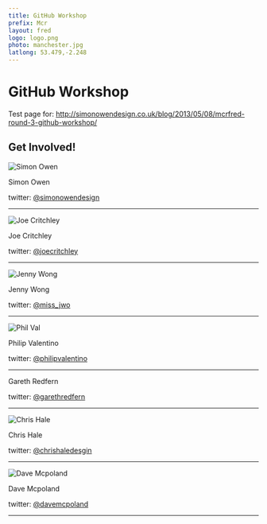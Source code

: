 ```yaml
---
title: GitHub Workshop
prefix: Mcr
layout: fred
logo: logo.png
photo: manchester.jpg
latlong: 53.479,-2.248
---
```


# GitHub Workshop

Test page for: <http://simonowendesign.co.uk/blog/2013/05/08/mcrfred-round-3-github-workshop/>


## Get Involved!

![Simon Owen](http://en.gravatar.com/userimage/6434274/534ec707b5ff3a41c322cbbff111712d.jpg)

Simon Owen

twitter: [@simonowendesign](http://twitter.com/simonowendesign)

***

![Joe Critchley](http://www.gravatar.com/avatar/c2e76b9427b5d44f3bb5504e7787b00a.png)

Joe Critchley

twitter: [@joecritchley](http://twitter.com/joecritchley)

***

![Jenny Wong](http://www.gravatar.com/avatar/b92fd0f4dfb7ed14c1441e4f4cf56542.png)

Jenny Wong

twitter: [@miss_jwo](http://twitter.com/miss_jwo)

***

![Phil Val](https://si0.twimg.com/profile_images/501535203/pjv_facebook.jpg)

Philip Valentino

twitter: [@philipvalentino](http://twitter.com/philipvalentino)

***

Gareth Redfern

twitter: [@garethredfern](http://twitter.com/simonowendesign)

***

![Chris Hale](https://si0.twimg.com/profile_images/1914841326/chris.png)

Chris Hale

twitter: [@chrishaledesgin](http://twitter.com/chrishaledesign)

***

![Dave Mcpoland](http://si0.twimg.com/profile_images/1101589013/lnq_bigger.jpg)

Dave Mcpoland

twitter: [@davemcpoland](http://twitter.com/davemcpoland)

***